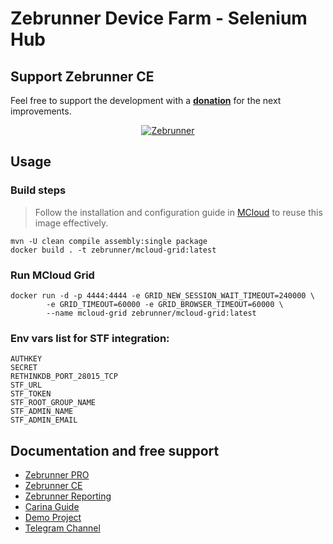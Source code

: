 Zebrunner Device Farm - Selenium Hub
==================

## Support Zebrunner CE
Feel free to support the development with a [**donation**](https://www.paypal.com/donate?hosted_button_id=JLQ4U468TWQPS) for the next improvements.

<p align="center">
  <a href="https://zebrunner.com/"><img alt="Zebrunner" src="https://github.com/zebrunner/zebrunner/raw/master/docs/img/zebrunner_intro.png"></a>
</p>

## Usage

### Build steps
> Follow the installation and configuration guide in [MCloud](https://github.com/zebrunner/mcloud) to reuse this image effectively.

```
mvn -U clean compile assembly:single package
docker build . -t zebrunner/mcloud-grid:latest
```

### Run MCloud Grid
```
docker run -d -p 4444:4444 -e GRID_NEW_SESSION_WAIT_TIMEOUT=240000 \
		-e GRID_TIMEOUT=60000 -e GRID_BROWSER_TIMEOUT=60000 \
		--name mcloud-grid zebrunner/mcloud-grid:latest
```

### Env vars list for STF integration:
```
AUTHKEY
SECRET
RETHINKDB_PORT_28015_TCP
STF_URL
STF_TOKEN
STF_ROOT_GROUP_NAME
STF_ADMIN_NAME
STF_ADMIN_EMAIL
```

## Documentation and free support
* [Zebrunner PRO](https://zebrunner.com)
* [Zebrunner CE](https://zebrunner.github.io/community-edition)
* [Zebrunner Reporting](https://zebrunner.com/documentation)
* [Carina Guide](http://zebrunner.github.io/carina)
* [Demo Project](https://github.com/zebrunner/carina-demo)
* [Telegram Channel](https://t.me/zebrunner)
